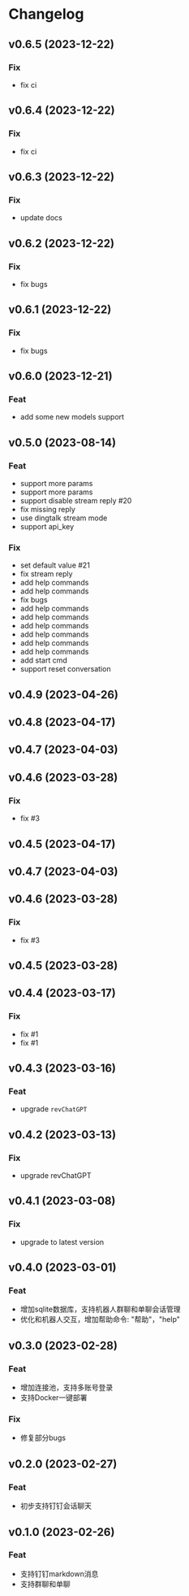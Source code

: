 # Changelog

## v0.6.5 (2023-12-22)

### Fix

- fix ci

## v0.6.4 (2023-12-22)

### Fix

- fix ci

## v0.6.3 (2023-12-22)

### Fix

- update docs

## v0.6.2 (2023-12-22)

### Fix

- fix bugs

## v0.6.1 (2023-12-22)

### Fix

- fix bugs

## v0.6.0 (2023-12-21)

### Feat

- add some new models support

## v0.5.0 (2023-08-14)

### Feat

- support more params
- support more params
- support disable stream reply #20
- fix missing reply
- use dingtalk stream mode
- support api_key

### Fix

- set default value #21
- fix stream reply
- add help commands
- add help commands
- fix bugs
- add help commands
- add help commands
- add help commands
- add help commands
- add help commands
- add help commands
- add start cmd
- support reset conversation

## v0.4.9 (2023-04-26)

## v0.4.8 (2023-04-17)

## v0.4.7 (2023-04-03)

## v0.4.6 (2023-03-28)

### Fix

- fix #3

## v0.4.5 (2023-04-17)

## v0.4.7 (2023-04-03)

## v0.4.6 (2023-03-28)

### Fix

- fix #3

## v0.4.5 (2023-03-28)

## v0.4.4 (2023-03-17)

### Fix

- fix #1
- fix #1

## v0.4.3 (2023-03-16)

### Feat

- upgrade `revChatGPT`

## v0.4.2 (2023-03-13)

### Fix

- upgrade revChatGPT

## v0.4.1 (2023-03-08)

### Fix

- upgrade  to latest version

## v0.4.0 (2023-03-01)

### Feat

- 增加sqlite数据库，支持机器人群聊和单聊会话管理
- 优化和机器人交互，增加帮助命令: "帮助"，"help"

## v0.3.0 (2023-02-28)

### Feat

- 增加连接池，支持多账号登录
- 支持Docker一键部署

### Fix

- 修复部分bugs

## v0.2.0 (2023-02-27)

### Feat

- 初步支持钉钉会话聊天

## v0.1.0 (2023-02-26)

### Feat

- 支持钉钉markdown消息
- 支持群聊和单聊
